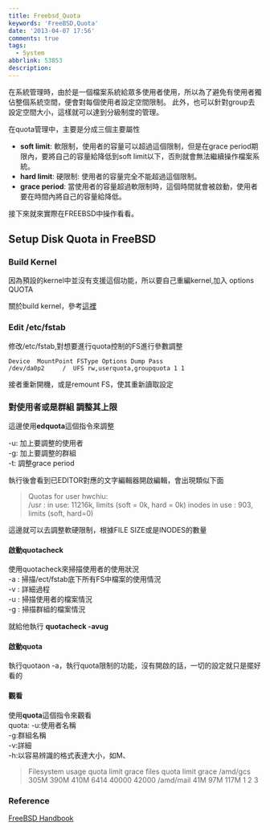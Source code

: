```yaml
---
title: Freebsd_Quota
keywords: 'FreeBSD,Quota'
date: '2013-04-07 17:56'
comments: true
tags:
  - System
abbrlink: 53853
description:
---
```


在系統管理時，由於是一個檔案系統給眾多使用者使用，所以為了避免有使用者獨佔整個系統空間，便會對每個使用者設定空間限制。
此外，也可以針對group去設定空間大小，這樣就可以達到分級制度的管理。

在quota管理中，主要是分成三個主要屬性

- **soft limit**: 軟限制，使用者的容量可以超過這個限制，但是在grace period期限內，要將自己的容量給降低到soft limit以下，否則就會無法繼續操作檔案系統。
- **hard limit**: 硬限制: 使用者的容量完全不能超過這個限制。
- **grace period**: 當使用者的容量超過軟限制時，這個時間就會被啟動，使用者要在時間內將自己的容量給降低。
<!--more-->

接下來就來實際在FREEBSD中操作看看。

## Setup Disk Quota in FreeBSD
### Build Kernel
因為預設的kernel中並沒有支援這個功能，所以要自己重編kernel,加入
options QUOTA

關於build kernel，參考[這裡](http://www.freebsd.org/doc/handbook/kernelconfig-building.html)

### Edit /etc/fstab
修改/etc/fstab,對想要進行quota控制的FS進行參數調整

	Device  MountPoint FSType Options Dump Pass  
	/dev/da0p2     /  UFS rw,userquota,groupquota 1 1

接者重新開機，或是remount FS，使其重新讀取設定
### 對使用者或是群組 調整其上限
這邊使用**edquota**這個指令來調整
 

-u: 加上要調整的使用者  
-g: 加上要調整的群組  
-t: 調整grace period  

執行後會看到已EDITOR對應的文字編輯器開啟編輯，會出現類似下面  
>Quotas for user hwchiu:  
>/usr : in use: 11216k, limits (soft = 0k, hard = 0k)
>	inodes in use : 903, limits (soft, hard=0)  

這邊就可以去調整軟硬限制，根據FILE SIZE或是INODES的數量

#### **啟動quotacheck**
使用quotacheck來掃描使用者的使用狀況  
-a : 掃描/ect/fstab底下所有FS中檔案的使用情況  
-v : 詳細過程  
-u : 掃描使用者的檔案情況  
-g : 掃描群組的檔案情況  
 
就給他執行 **quotacheck -avug**

#### **啟動quota**
執行quotaon -a，執行quota限制的功能，沒有開啟的話，一切的設定就只是擺好看的

#### **觀看**
使用**quota**這個指令來觀看  
quota:
-u:使用者名稱  
-g:群組名稱  
-v:詳細  
-h:以容易辨識的格式表達大小，如M、  

>Filesystem        usage    quota   limit   grace  files   quota  limit   grace
>/amd/gcs           305M     390M    410M           6414   40000  42000
>/amd/mail           41M      97M    117M              1       2      3

### Reference
[FreeBSD Handbook](http://www.freebsd.org/doc/en_US.ISO8859-1/books/handbook/quotas.html)
